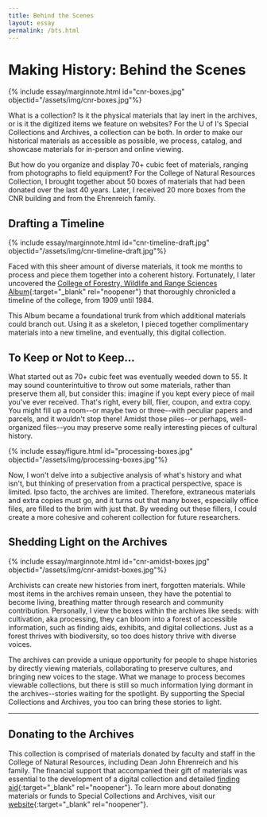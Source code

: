 ```yaml
---
title: Behind the Scenes
layout: essay
permalink: /bts.html
---
```


# Making History: Behind the Scenes

{% include essay/marginnote.html id="cnr-boxes.jpg" objectid="/assets/img/cnr-boxes.jpg"%}

What is a collection? Is it the physical materials that lay inert in the archives, or is it the digitized items we feature on websites? For the U of I's Special Collections and Archives, a collection can be both. In order to make our historical materials as accessible as possible, we process, catalog, and showcase materials for in-person and online viewing. 

But how do you organize and display 70+ cubic feet of materials, ranging from photographs to field equipment? For the College of Natural Resources Collection, I brought together about 50 boxes of materials that had been donated over the last 40 years. Later, I received 20 more boxes from the CNR building and from the Ehrenreich family.

## Drafting a Timeline

{% include essay/marginnote.html id="cnr-timeline-draft.jpg"  objectid="/assets/img/cnr-timeline-draft.jpg"%}

Faced with this sheer amount of diverse materials, it took me months to process and piece them together into a coherent history. Fortunately, I later uncovered the [College of Forestry, Wildlife and Range Sciences Album](/digital/cnr/items/cnr003.html){:target="_blank" rel="noopener"} that thoroughly chronicled a timeline of the college, from 1909 until 1984.​ 

This Album became a foundational trunk from which additional materials could branch out. Using it as a skeleton, I pieced together complimentary materials into a new timeline, and eventually, this digital collection. 

## To Keep or Not to Keep...

What started out as 70+ cubic feet was eventually weeded down to 55. It may sound counterintuitive to throw out some materials, rather than preserve them all, but consider this: imagine if you kept every piece of mail you've ever received. That's right, every bill, flier, coupon, and extra copy. You might fill up a room--or maybe two or three--with peculiar papers and parcels, and it wouldn't stop there! Amidst those piles--or perhaps, well-organized files--you may preserve some really interesting pieces of cultural history. 

{% include essay/figure.html id="processing-boxes.jpg" objectid="/assets/img/processing-boxes.jpg"%}

Now, I won't delve into a subjective analysis of what's history and what isn't, but thinking of preservation from a practical perspective, space is limited. Ipso facto, the archives are limited. Therefore, extraneous materials and extra copies must go, and it turns out that many boxes, especially office files, are filled to the brim with just that. By weeding out these fillers, I could create a more cohesive and coherent collection for future researchers.   

## Shedding Light on the Archives

{% include essay/marginnote.html id="cnr-amidst-boxes.jpg" objectid="/assets/img/cnr-amidst-boxes.jpg"%}

Archivists can create new histories from inert, forgotten materials. While most items in the archives remain unseen, they have the potential to become living, breathing matter through research and community contribution. Personally, I view the boxes within the archives like seeds: with cultivation, aka processing, they can bloom into a forest of accessible information, such as finding aids, exhibits, and digital collections. Just as a forest thrives with biodiversity, so too does history thrive with diverse voices. 

The archives can provide a unique opportunity for people to shape histories by directly viewing materials, collaborating to preserve cultures, and bringing new voices to the stage. What we manage to process becomes viewable collections, but there is still so much information lying dormant in the archives--stories waiting for the spotlight. By supporting the Special Collections and Archives, you too can bring these stories to light. 

<hr>

## Donating to the Archives

This collection is comprised of materials donated by faculty and staff in the College of Natural Resources, including Dean John Ehrenreich and his family. The financial support that accompanied their gift of materials was essential to the development of a digital collection and detailed [finding aid](https://archiveswest.orbiscascade.org/ark:80444/xv638509){:target="_blank" rel="noopener"}. To learn more about donating materials or funds to Special Collections and Archives, visit our [website](https://www.lib.uidaho.edu/special-collections/donations.html){:target="_blank" rel="noopener"}.
